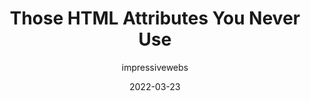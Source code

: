 ---
author: impressivewebs
date: 2022-03-23
draft: true
publisher: smashingmag
tags:
  - html
target_url: https://www.smashingmagazine.com/2022/03/html-attributes-you-never-use/
title: Those HTML Attributes You Never Use
---